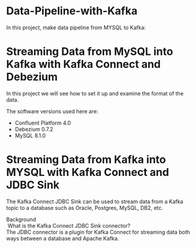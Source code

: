 # Data-Pipeline-with-Kafka

In this project, make data pipeline from MYSQL to Kafka:<br/>

# Streaming Data from MySQL into Kafka with Kafka Connect and Debezium<br/>

 In this project we will see how to set it up and examine the format of the data.<br/>
 
The software versions used here are:<br/>
* Confluent Platform 4.0<br/>
* Debezium 0.7.2<br/>
* MySQL 8.1.0<br/>

# Streaming Data from Kafka into MYSQL with Kafka Connect and JDBC Sink<br/>

The Kafka Connect JDBC Sink can be used to stream data from a Kafka topic to a database such as Oracle, Postgres, MySQL, DB2, etc.<br/>
 
Background<br/>
​
What is the Kafka Connect JDBC Sink connector?<br/>
The JDBC connector is a plugin for Kafka Connect for streaming data both ways between a database and Apache Kafka.
